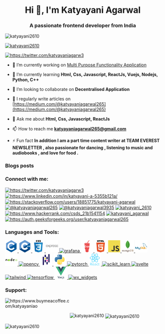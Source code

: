 
<h1 align="center">Hi 👋, I'm Katyayani Agarwal</h1>
<h3 align="center">A passionate frontend developer from India</h3>

<p align="left"> <img src="https://komarev.com/ghpvc/?username=katyayani2610&label=Profile%20views&color=0e75b6&style=flat" alt="katyayani2610" /> </p>

<p align="left"> <a href="https://github.com/ryo-ma/github-profile-trophy"><img src="https://github-profile-trophy.vercel.app/?username=katyayani2610" alt="katyayani2610" /></a> </p>

<p align="left"> <a href="https://twitter.com/https://twitter.com/katyayaniagarw3" target="blank"><img src="https://img.shields.io/twitter/follow/https://twitter.com/katyayaniagarw3?logo=twitter&style=for-the-badge" alt="https://twitter.com/katyayaniagarw3" /></a> </p>

- 🔭 I’m currently working on [Multi Purpose Functionality Application](https://github.com/Katyayani2610/REACT-Multipurposefunctionality)

- 🌱 I’m currently learning **Html, Css, Javascript, ReactJs, Vuejs, Nodejs, Python, C++**

- 👯 I’m looking to collaborate on **Decentralised Application**

- 📝 I regularly write articles on [https://medium.com/@katyayaniagarwal265](https://medium.com/@katyayaniagarwal265)

- 💬 Ask me about **Html, Css, Javascript, ReactJs**

- 📫 How to reach me **katyayaniagarwal265@gmail.com**

- ⚡ Fun fact **In addition I am a part time content writer at TEAM EVEREST NEWSLETTER , also passionate for dancing , listening to music and audiobooks , and love for food .**

### Blogs posts
<!-- BLOG-POST-LIST:START -->
<!-- BLOG-POST-LIST:END -->

<h3 align="left">Connect with me:</h3>
<p align="left">
<a href="https://twitter.com/https://twitter.com/katyayaniagarw3" target="blank"><img align="center" src="https://raw.githubusercontent.com/rahuldkjain/github-profile-readme-generator/master/src/images/icons/Social/twitter.svg" alt="https://twitter.com/katyayaniagarw3" height="30" width="40" /></a>
<a href="https://linkedin.com/in/https://www.linkedin.com/in/katyayani-a-5355b121a/" target="blank"><img align="center" src="https://raw.githubusercontent.com/rahuldkjain/github-profile-readme-generator/master/src/images/icons/Social/linked-in-alt.svg" alt="https://www.linkedin.com/in/katyayani-a-5355b121a/" height="30" width="40" /></a>
<a href="https://stackoverflow.com/users/https://stackoverflow.com/users/18851775/katyayani-agarwal" target="blank"><img align="center" src="https://raw.githubusercontent.com/rahuldkjain/github-profile-readme-generator/master/src/images/icons/Social/stack-overflow.svg" alt="https://stackoverflow.com/users/18851775/katyayani-agarwal" height="30" width="40" /></a>
<a href="https://medium.com/@katyayaniagarwal265" target="blank"><img align="center" src="https://raw.githubusercontent.com/rahuldkjain/github-profile-readme-generator/master/src/images/icons/Social/medium.svg" alt="@katyayaniagarwal265" height="30" width="40" /></a>
<a href="https://www.youtube.com/c/@katyayaniagarwal3935" target="blank"><img align="center" src="https://raw.githubusercontent.com/rahuldkjain/github-profile-readme-generator/master/src/images/icons/Social/youtube.svg" alt="@katyayaniagarwal3935" height="30" width="40" /></a>
<a href="https://www.codechef.com/users/katyayani_2610" target="blank"><img align="center" src="https://cdn.jsdelivr.net/npm/simple-icons@3.1.0/icons/codechef.svg" alt="katyayani_2610" height="30" width="40" /></a>
<a href="https://www.hackerrank.com/https://www.hackerrank.com/csds_21b1541154" target="blank"><img align="center" src="https://raw.githubusercontent.com/rahuldkjain/github-profile-readme-generator/master/src/images/icons/Social/hackerrank.svg" alt="https://www.hackerrank.com/csds_21b1541154" height="30" width="40" /></a>
<a href="https://www.leetcode.com/katyayani_agarwal" target="blank"><img align="center" src="https://raw.githubusercontent.com/rahuldkjain/github-profile-readme-generator/master/src/images/icons/Social/leet-code.svg" alt="katyayani_agarwal" height="30" width="40" /></a>
<a href="https://auth.geeksforgeeks.org/user/https://auth.geeksforgeeks.org/user/katyayaniagarwal265" target="blank"><img align="center" src="https://raw.githubusercontent.com/rahuldkjain/github-profile-readme-generator/master/src/images/icons/Social/geeks-for-geeks.svg" alt="https://auth.geeksforgeeks.org/user/katyayaniagarwal265" height="30" width="40" /></a>
</p>

<h3 align="left">Languages and Tools:</h3>
<p align="left"> <a href="https://www.cprogramming.com/" target="_blank" rel="noreferrer"> <img src="https://raw.githubusercontent.com/devicons/devicon/master/icons/c/c-original.svg" alt="c" width="40" height="40"/> </a> <a href="https://www.w3schools.com/cpp/" target="_blank" rel="noreferrer"> <img src="https://raw.githubusercontent.com/devicons/devicon/master/icons/cplusplus/cplusplus-original.svg" alt="cplusplus" width="40" height="40"/> </a> <a href="https://www.w3schools.com/css/" target="_blank" rel="noreferrer"> <img src="https://raw.githubusercontent.com/devicons/devicon/master/icons/css3/css3-original-wordmark.svg" alt="css3" width="40" height="40"/> </a> <a href="https://expressjs.com" target="_blank" rel="noreferrer"> <img src="https://raw.githubusercontent.com/devicons/devicon/master/icons/express/express-original-wordmark.svg" alt="express" width="40" height="40"/> </a> <a href="https://grafana.com" target="_blank" rel="noreferrer"> <img src="https://www.vectorlogo.zone/logos/grafana/grafana-icon.svg" alt="grafana" width="40" height="40"/> </a> <a href="https://gulpjs.com" target="_blank" rel="noreferrer"> <img src="https://raw.githubusercontent.com/devicons/devicon/master/icons/gulp/gulp-plain.svg" alt="gulp" width="40" height="40"/> </a> <a href="https://www.w3.org/html/" target="_blank" rel="noreferrer"> <img src="https://raw.githubusercontent.com/devicons/devicon/master/icons/html5/html5-original-wordmark.svg" alt="html5" width="40" height="40"/> </a> <a href="https://developer.mozilla.org/en-US/docs/Web/JavaScript" target="_blank" rel="noreferrer"> <img src="https://raw.githubusercontent.com/devicons/devicon/master/icons/javascript/javascript-original.svg" alt="javascript" width="40" height="40"/> </a> <a href="https://www.mongodb.com/" target="_blank" rel="noreferrer"> <img src="https://raw.githubusercontent.com/devicons/devicon/master/icons/mongodb/mongodb-original-wordmark.svg" alt="mongodb" width="40" height="40"/> </a> <a href="https://www.mysql.com/" target="_blank" rel="noreferrer"> <img src="https://raw.githubusercontent.com/devicons/devicon/master/icons/mysql/mysql-original-wordmark.svg" alt="mysql" width="40" height="40"/> </a> <a href="https://nodejs.org" target="_blank" rel="noreferrer"> <img src="https://raw.githubusercontent.com/devicons/devicon/master/icons/nodejs/nodejs-original-wordmark.svg" alt="nodejs" width="40" height="40"/> </a> <a href="https://opencv.org/" target="_blank" rel="noreferrer"> <img src="https://www.vectorlogo.zone/logos/opencv/opencv-icon.svg" alt="opencv" width="40" height="40"/> </a> <a href="https://pandas.pydata.org/" target="_blank" rel="noreferrer"> <img src="https://raw.githubusercontent.com/devicons/devicon/2ae2a900d2f041da66e950e4d48052658d850630/icons/pandas/pandas-original.svg" alt="pandas" width="40" height="40"/> </a> <a href="https://www.python.org" target="_blank" rel="noreferrer"> <img src="https://raw.githubusercontent.com/devicons/devicon/master/icons/python/python-original.svg" alt="python" width="40" height="40"/> </a> <a href="https://pytorch.org/" target="_blank" rel="noreferrer"> <img src="https://www.vectorlogo.zone/logos/pytorch/pytorch-icon.svg" alt="pytorch" width="40" height="40"/> </a> <a href="https://reactjs.org/" target="_blank" rel="noreferrer"> <img src="https://raw.githubusercontent.com/devicons/devicon/master/icons/react/react-original-wordmark.svg" alt="react" width="40" height="40"/> </a> <a href="https://scikit-learn.org/" target="_blank" rel="noreferrer"> <img src="https://upload.wikimedia.org/wikipedia/commons/0/05/Scikit_learn_logo_small.svg" alt="scikit_learn" width="40" height="40"/> </a> <a href="https://svelte.dev" target="_blank" rel="noreferrer"> <img src="https://upload.wikimedia.org/wikipedia/commons/1/1b/Svelte_Logo.svg" alt="svelte" width="40" height="40"/> </a> <a href="https://tailwindcss.com/" target="_blank" rel="noreferrer"> <img src="https://www.vectorlogo.zone/logos/tailwindcss/tailwindcss-icon.svg" alt="tailwind" width="40" height="40"/> </a> <a href="https://www.tensorflow.org" target="_blank" rel="noreferrer"> <img src="https://www.vectorlogo.zone/logos/tensorflow/tensorflow-icon.svg" alt="tensorflow" width="40" height="40"/> </a> <a href="https://vuejs.org/" target="_blank" rel="noreferrer"> <img src="https://raw.githubusercontent.com/devicons/devicon/master/icons/vuejs/vuejs-original-wordmark.svg" alt="vuejs" width="40" height="40"/> </a> <a href="https://www.wxwidgets.org/" target="_blank" rel="noreferrer"> <img src="https://upload.wikimedia.org/wikipedia/commons/b/bb/WxWidgets.svg" alt="wx_widgets" width="40" height="40"/> </a> </p>

<h3 align="left">Support:</h3>
<p><a href="https://www.buymeacoffee.com/https://www.buymeacoffee.com/katyayaniao"> <img align="left" src="https://cdn.buymeacoffee.com/buttons/v2/default-yellow.png" height="50" width="210" alt="https://www.buymeacoffee.com/katyayaniao" /></a></p><br><br>

<p><img align="left" src="https://github-readme-stats.vercel.app/api/top-langs?username=katyayani2610&show_icons=true&locale=en&layout=compact" alt="katyayani2610" /></p>

<p>&nbsp;<img align="center" src="https://github-readme-stats.vercel.app/api?username=katyayani2610&show_icons=true&locale=en" alt="katyayani2610" /></p>

<p><img align="center" src="https://github-readme-streak-stats.herokuapp.com/?user=katyayani2610&" alt="katyayani2610" /></p>
